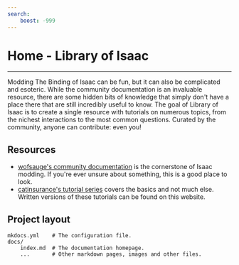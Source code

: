 ```yaml
---
search:
    boost: -999
---
```

# Home - Library of Isaac
___
Modding The Binding of Isaac can be fun, but it can also be complicated and esoteric. While the community documentation is an invaluable resource, there are some hidden bits of knowledge that simply don't have a place there that are still incredibly useful to know. The goal of Library of Isaac is to create a single resource with tutorials on numerous topics, from the nichest interactions to the most common questions. Curated by the community, anyone can contribute: even you!

## Resources

* [wofsauge's community documentation](https://wofsauge.github.io/IsaacDocs/rep/index.html) is the cornerstone of Isaac modding. If you're ever unsure about something, this is a good place to look.
* [catinsurance's tutorial series](https://www.youtube.com/playlist?list=PLkIbky8_pFUpqAF9l7dh_YsEV-zpJ4q50) covers the basics and not much else. Written versions of these tutorials can be found on this website.

## Project layout

    mkdocs.yml    # The configuration file.
    docs/
        index.md  # The documentation homepage.
        ...       # Other markdown pages, images and other files.
